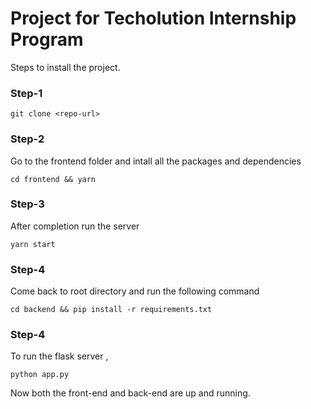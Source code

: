 # Project for Techolution Internship Program

Steps to install the project.

### Step-1
```
git clone <repo-url>
```

### Step-2
Go to the frontend folder and intall all the packages and dependencies
```
cd frontend && yarn
```

### Step-3
After completion run the server
```
yarn start
```
### Step-4
Come back to root directory and run the following command
```
cd backend && pip install -r requirements.txt
```

### Step-4
To run the flask server ,
```
python app.py
```

Now both the front-end and back-end are up and running.